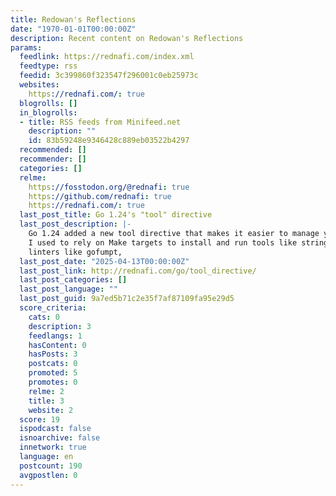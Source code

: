 ```yaml
---
title: Redowan's Reflections
date: "1970-01-01T00:00:00Z"
description: Recent content on Redowan's Reflections
params:
  feedlink: https://rednafi.com/index.xml
  feedtype: rss
  feedid: 3c399860f323547f296001c0eb25973c
  websites:
    https://rednafi.com/: true
  blogrolls: []
  in_blogrolls:
  - title: RSS feeds from Minifeed.net
    description: ""
    id: 83b59248e9346428c889eb03522b4297
  recommended: []
  recommender: []
  categories: []
  relme:
    https://fosstodon.org/@rednafi: true
    https://github.com/rednafi: true
    https://rednafi.com/: true
  last_post_title: Go 1.24's "tool" directive
  last_post_description: |-
    Go 1.24 added a new tool directive that makes it easier to manage your project’s tooling.
    I used to rely on Make targets to install and run tools like stringer, mockgen, and
    linters like gofumpt,
  last_post_date: "2025-04-13T00:00:00Z"
  last_post_link: http://rednafi.com/go/tool_directive/
  last_post_categories: []
  last_post_language: ""
  last_post_guid: 9a7ed5b71c2e35f7af87109fa95e29d5
  score_criteria:
    cats: 0
    description: 3
    feedlangs: 1
    hasContent: 0
    hasPosts: 3
    postcats: 0
    promoted: 5
    promotes: 0
    relme: 2
    title: 3
    website: 2
  score: 19
  ispodcast: false
  isnoarchive: false
  innetwork: true
  language: en
  postcount: 190
  avgpostlen: 0
---
```

